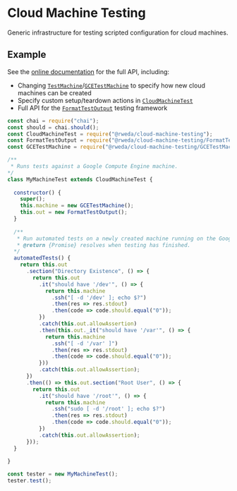 # Cloud Machine Testing

Generic infrastructure for testing scripted configuration for cloud machines.

## Example

See the [online documentation](https://rweda.github.io/cloud-machine-testing/) for the full API, including:

- Changing [`TestMachine`][]/[`GCETestMachine`][] to specify how new cloud machines can be created
- Specify custom setup/teardown actions in [`CloudMachineTest`][]
- Full API for the [`FormatTestOutput`][] testing framework

```js
const chai = require("chai");
const should = chai.should();
const CloudMachineTest = require("@rweda/cloud-machine-testing");
const FormatTestOutput = require("@rweda/cloud-machine-testing/FormatTestOutput");
const GCETestMachine = require("@rweda/cloud-machine-testing/GCETestMachine");

/**
 * Runs tests against a Google Compute Engine machine.
*/
class MyMachineTest extends CloudMachineTest {
  
  constructor() {
    super();
    this.machine = new GCETestMachine();
    this.out = new FormatTestOutput();
  }
  
  /**
   * Run automated tests on a newly created machine running on the Google Compute Engine.
   * @return {Promise} resolves when testing has finished.
  */
  automatedTests() {
    return this.out
      .section("Directory Existence", () => {
        return this.out
          .it("should have '/dev'", () => {
            return this.machine
              .ssh("[ -d '/dev' ]; echo $?")
              .then(res => res.stdout)
              .then(code => code.should.equal("0"));
          })
          .catch(this.out.allowAssertion)
          .then(this.out._it("should have '/var'", () => {
            return this.machine
              .ssh("[ -d '/var' ]")
              .then(res => res.stdout)
              .then(code => code.should.equal("0"));
          }))
          .catch(this.out.allowAssertion);
      })
      .then(() => this.out.section("Root User", () => {
        return this.out
          .it("should have '/root'", () => {
            return this.machine
              .ssh("sudo [ -d '/root' ]; echo $?")
              .then(res => res.stdout)
              .then(code => code.should.equal("0"));
          })
          .catch(this.out.allowAssertion);
      }));
  }
  
}

const tester = new MyMachineTest();
tester.test();
```

[`TestMachine`]: https://rweda.github.io/cloud-machine-testing/TestMachine.html
[`GCETestMachine`]: https://rweda.github.io/cloud-machine-testing/GCETestMachine.html
[`CloudMachineTest`]: https://rweda.github.io/cloud-machine-testing/CloudMachineTest.html
[`FormatTestOutput`]: https://rweda.github.io/cloud-machine-testing/FormatTestOutput.html
